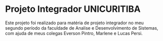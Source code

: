 # Projeto Integrador UNICURITIBA

Este projeto foi realizado para matéria de projeto integrador no meu segundo período da faculdade de Analise e Desenvolvimento de Sistemas, com ajuda de meus colegas Everson Pintro, Marlene e Lucas Persi.